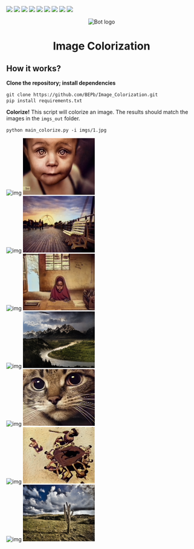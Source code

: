 <p>
  <img  src="https://img.shields.io/github/stars/BEPb/Image_Colorization" />
  <img src="https://img.shields.io/github/contributors/BEPb/Image_Colorization" />
  <img src="https://img.shields.io/github/last-commit/BEPb/Image_Colorization" />
  <img src="https://visitor-badge.laobi.icu/badge?page_id=BEPb.Image_Colorization" />
  <img src="https://img.shields.io/github/languages/count/BEPb/Image_Colorization" />
  <img src="https://img.shields.io/github/languages/top/BEPb/Image_Colorization" />
  <img src="https://img.shields.io/badge/license-MIT-blue.svg?color=f64152" />
  <img  src="https://img.shields.io/github/issues/BEPb/Image_Colorization" />
  <img  src="https://img.shields.io/github/issues-pr/BEPb/Image_Colorization" />
</p>
<div align="center">

<img src="./imgs/colors.jpg" alt="Bot logo" width="600" height="156.5">

# Image Colorization

</div>

## How it works?

**Clone the repository; install dependencies**

```
git clone https://github.com/BEPb/Image_Colorization.git
pip install requirements.txt
```

**Colorize!** This script will colorize an image. The results should match the images in the `imgs_out` folder.

```
python main_colorize.py -i imgs/1.jpg
```

<div align="left">
<img src="./imgs/1.jpg" alt="img" width="190" height="150">
<img src="./imgs_out/1_eccv16.png" alt="img" width="190" height="150">
</div>

<div align="left">
<img src="./imgs/2.jpg" alt="img" width="190" height="150">
<img src="./imgs_out/2_eccv16.png" alt="img" width="190" height="150">
</div>

<div align="left">
<img src="./imgs/3.jpg" alt="img" width="190" height="150">
<img src="./imgs_out/3_eccv16.png" alt="img" width="190" height="150">
</div>

<div align="left">
<img src="./imgs/4.jpg" alt="img" width="190" height="150">
<img src="./imgs_out/4_siggraph17.png" alt="img" width="190" height="150">
</div>

<div align="left">
<img src="./imgs/5.jpg" alt="img" width="190" height="150">
<img src="./imgs_out/5_eccv16.png" alt="img" width="190" height="150">
</div>

<div align="left">
<img src="./imgs/6.jpg" alt="img" width="190" height="150">
<img src="./imgs_out/6_eccv16.png" alt="img" width="190" height="150">
</div>

<div align="left">
<img src="./imgs/7.jpg" alt="img" width="190" height="150">
<img src="./imgs_out/7_siggraph17.png" alt="img" width="190" height="150">
</div>
